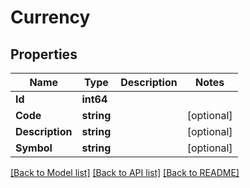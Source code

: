 # Currency

## Properties

Name | Type | Description | Notes
------------ | ------------- | ------------- | -------------
**Id** | **int64** |  | 
**Code** | **string** |  | [optional] 
**Description** | **string** |  | [optional] 
**Symbol** | **string** |  | [optional] 

[[Back to Model list]](../README.md#documentation-for-models) [[Back to API list]](../README.md#documentation-for-api-endpoints) [[Back to README]](../README.md)


